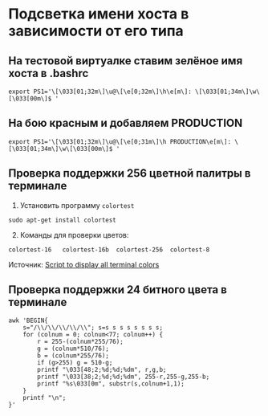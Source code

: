 # Подсветка имени хоста в зависимости от его типа

## На тестовой виртуалке ставим зелёное имя хоста в .bashrc

```shell
export PS1='\[\033[01;32m\]\u@\[\e[0;32m\]\h\e[m\]: \[\033[01;34m\]\w\[\033[00m\]$ '
```

## На бою красным и добавляем PRODUCTION
```shell
export PS1='\[\033[01;32m\]\u@\[\e[0;31m\]\h PRODUCTION\e[m\]: \[\033[01;34m\]\w\[\033[00m\]$ '
```

## Проверка поддержки 256 цветной палитры в терминале

1. Установить программу `colortest`

```
sudo apt-get install colortest
```

2. Команды для проверки цветов:

```
colortest-16   colortest-16b  colortest-256  colortest-8
```

Источник: [Script to display all terminal colors](https://askubuntu.com/questions/27314/script-to-display-all-terminal-colors)

## Проверка поддержки 24 битного цвета в терминале

    awk 'BEGIN{
        s="/\\/\\/\\/\\/\\"; s=s s s s s s s s;
        for (colnum = 0; colnum<77; colnum++) {
            r = 255-(colnum*255/76);
            g = (colnum*510/76);
            b = (colnum*255/76);
            if (g>255) g = 510-g;
            printf "\033[48;2;%d;%d;%dm", r,g,b;
            printf "\033[38;2;%d;%d;%dm", 255-r,255-g,255-b;
            printf "%s\033[0m", substr(s,colnum+1,1);
        }
        printf "\n";
    }'
